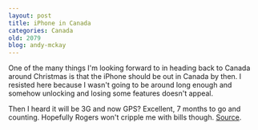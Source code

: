 ```yaml
---
layout: post
title: iPhone in Canada
categories: Canada
old: 2079
blog: andy-mckay
---
```

<p>One of the many things I'm looking forward to in heading back to Canada around Christmas is that the iPhone should be out in Canada by then. I resisted here because I wasn't going to be around long enough and somehow unlocking and losing some features doesn't appeal.</p>
<p>Then I heard it will be 3G and now GPS? Excellent, 7 months to go and counting. Hopefully Rogers won't cripple me with bills though. <a href="http://www.cbc.ca/technology/story/2008/04/29/tech-iphone.html?ref=rss">Source</a>.</p>